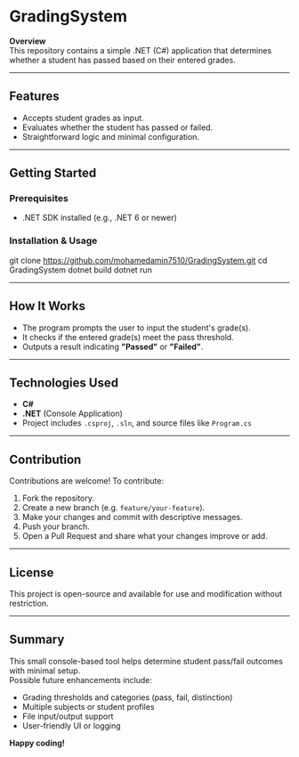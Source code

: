 # GradingSystem

**Overview**  
This repository contains a simple .NET (C#) application that determines whether a student has passed based on their entered grades.

---

##  Features
- Accepts student grades as input.
- Evaluates whether the student has passed or failed.
- Straightforward logic and minimal configuration.

---

##  Getting Started

### Prerequisites
- .NET SDK installed (e.g., .NET 6 or newer)

### Installation & Usage

git clone https://github.com/mohamedamin7510/GradingSystem.git
cd GradingSystem
dotnet build
dotnet run

---
## How It Works
- The program prompts the user to input the student's grade(s).
- It checks if the entered grade(s) meet the pass threshold.
- Outputs a result indicating **"Passed"** or **"Failed"**.

---

## Technologies Used
- **C#**
- **.NET** (Console Application)
- Project includes `.csproj`, `.sln`, and source files like `Program.cs`

---

## Contribution
Contributions are welcome! To contribute:
1. Fork the repository.
2. Create a new branch (e.g. `feature/your-feature`).
3. Make your changes and commit with descriptive messages.
4. Push your branch.
5. Open a Pull Request and share what your changes improve or add.

---

## License
This project is open-source and available for use and modification without restriction.

---

## Summary
This small console-based tool helps determine student pass/fail outcomes with minimal setup.  
Possible future enhancements include:
- Grading thresholds and categories (pass, fail, distinction)
- Multiple subjects or student profiles
- File input/output support
- User-friendly UI or logging

**Happy coding!**

